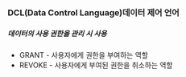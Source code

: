 ### DCL(Data Control Language)데이터 제어 언어
##### 데이터의 사용 권한을 관리 시 사용
- GRANT - 사용자에게 권한을 부여하는 역할
- REVOKE - 사용자에게 부여된 권한을 취소하는 역할
